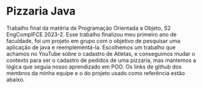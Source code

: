 # Pizzaria Java
Trabalho final da matéria de Programação Orientada a Objeto, S2 EngCompIFCE 2023-2. Esse trabalho finalizou meu primeiro ano de faculdade, foi um projeto em grupo com o objetivo de pesquisar uma aplicação de java e reemplementá-la. Escolhemos um trabalho que achamos no YouTube sobre o cadastro de Atletas, e conseguimos mudar o contexto para ser o cadastro de pedidos de uma pizzaria, mas mantemos a lógica que seguia nosso aprendizado em POO. Os links de github dos membros da minha equipe e o do projeto usado como referência estão abaixo. 
